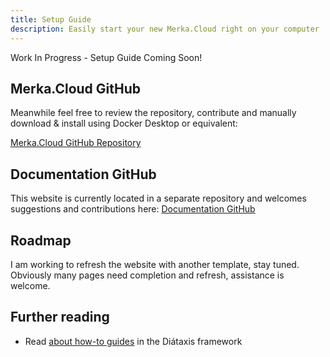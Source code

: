 ```yaml
---
title: Setup Guide
description: Easily start your new Merka.Cloud right on your computer
---
```


Work In Progress - Setup Guide Coming Soon!

## Merka.Cloud GitHub

Meanwhile feel free to review the repository, contribute and manually download & install using Docker Desktop or equivalent:

[Merka.Cloud GitHub Repository](https://github.com/worlddelights/merka.cloud)

## Documentation GitHub

This website is currently located in a separate repository and welcomes suggestions and contributions here: [Documentation GitHub](https://github.com/adir1/merka.cloud.web) 

## Roadmap

I am working to refresh the website with another template, stay tuned. Obviously many pages need completion and refresh, assistance is welcome.

## Further reading

- Read [about how-to guides](https://diataxis.fr/how-to-guides/) in the Diátaxis framework
